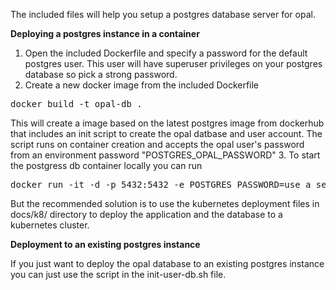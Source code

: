 The included files will help you setup a postgres database server for opal.

**Deploying a postgres instance in a container**

1. Open the included Dockerfile and specify a password for the default postgres user. This user will have superuser privileges on your postgres database so pick a strong password.
2. Create a new docker image from the included Dockerfile 
<pre>docker build -t opal-db .</pre>
This will create a image based on the latest postgres image from dockerhub that includes an init script to create the opal datbase and user account.  The script runs on container creation and accepts the opal user's password from an environment password "POSTGRES_OPAL_PASSWORD"
3. To start the postgress db container locally you can run 
<pre>docker run -it -d -p 5432:5432 -e POSTGRES_PASSWORD=use_a_secure_password_here -e POSTGRES_OPAL_PASSWORD=letmein opal-db</pre>
But the recommended solution is to use the kubernetes deployment files in docs/k8/ directory to deploy the application and the database to a kubernetes cluster.

**Deployment to an existing postgres instance**

If you just want to deploy the opal database to an existing postgres instance you can just use the script in the init-user-db.sh file.